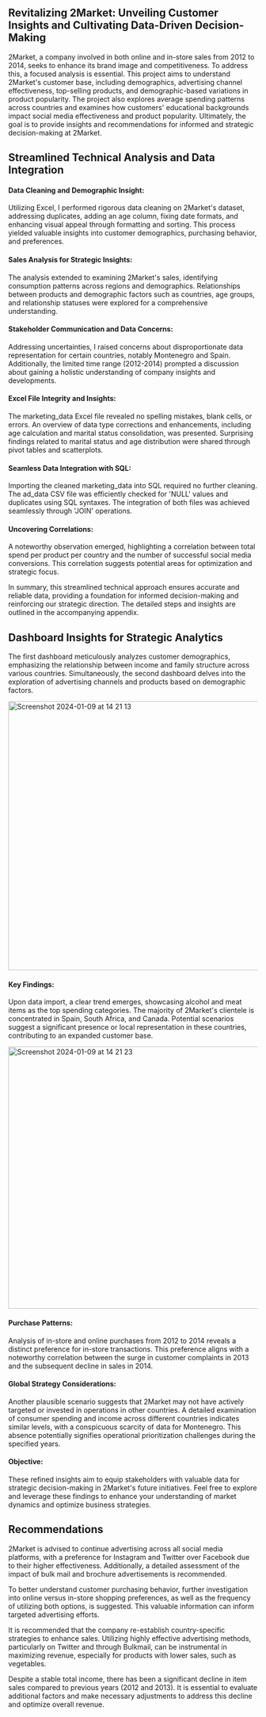 ## Revitalizing 2Market: Unveiling Customer Insights and Cultivating Data-Driven Decision-Making
2Market, a company involved in both online and in-store sales from 2012 to 2014, seeks to enhance its brand image and competitiveness. To address this, a focused analysis is essential. This project aims to understand 2Market's customer base, including demographics, advertising channel effectiveness, top-selling products, and demographic-based variations in product popularity. The project also explores average spending patterns across countries and examines how customers' educational backgrounds impact social media effectiveness and product popularity. Ultimately, the goal is to provide insights and recommendations for informed and strategic decision-making at 2Market.
## Streamlined Technical Analysis and Data Integration

#### Data Cleaning and Demographic Insight:
Utilizing Excel, I performed rigorous data cleaning on 2Market's dataset, addressing duplicates, adding an age column, fixing date formats, and enhancing visual appeal through formatting and sorting. This process yielded valuable insights into customer demographics, purchasing behavior, and preferences.

#### Sales Analysis for Strategic Insights:
The analysis extended to examining 2Market's sales, identifying consumption patterns across regions and demographics. Relationships between products and demographic factors such as countries, age groups, and relationship statuses were explored for a comprehensive understanding.

#### Stakeholder Communication and Data Concerns:
Addressing uncertainties, I raised concerns about disproportionate data representation for certain countries, notably Montenegro and Spain. Additionally, the limited time range (2012-2014) prompted a discussion about gaining a holistic understanding of company insights and developments.

#### Excel File Integrity and Insights:
The marketing_data Excel file revealed no spelling mistakes, blank cells, or errors. An overview of data type corrections and enhancements, including age calculation and marital status consolidation, was presented. Surprising findings related to marital status and age distribution were shared through pivot tables and scatterplots.

#### Seamless Data Integration with SQL:
Importing the cleaned marketing_data into SQL required no further cleaning. The ad_data CSV file was efficiently checked for 'NULL' values and duplicates using SQL syntaxes. The integration of both files was achieved seamlessly through 'JOIN' operations.

#### Uncovering Correlations:
A noteworthy observation emerged, highlighting a correlation between total spend per product per country and the number of successful social media conversions. This correlation suggests potential areas for optimization and strategic focus.

In summary, this streamlined technical approach ensures accurate and reliable data, providing a foundation for informed decision-making and reinforcing our strategic direction. The detailed steps and insights are outlined in the accompanying appendix.

## Dashboard Insights for Strategic Analytics
The first dashboard meticulously analyzes customer demographics, emphasizing the relationship between income and family structure across various countries. Simultaneously, the second dashboard delves into the exploration of advertising channels and products based on demographic factors.

<img width="543" alt="Screenshot 2024-01-09 at 14 21 13" src="https://github.com/gormezhatice/-2Market_Customer_Behavior_Analysis/assets/133010718/8be72ec7-4baf-4735-986b-9760cc07d7b9">

#### Key Findings:
Upon data import, a clear trend emerges, showcasing alcohol and meat items as the top spending categories. The majority of 2Market's clientele is concentrated in Spain, South Africa, and Canada. Potential scenarios suggest a significant presence or local representation in these countries, contributing to an expanded customer base.

<img width="529" alt="Screenshot 2024-01-09 at 14 21 23" src="https://github.com/gormezhatice/-2Market_Customer_Behavior_Analysis/assets/133010718/4b17d81b-fdc0-4dd9-8a2a-9679b0863753">

#### Purchase Patterns:
Analysis of in-store and online purchases from 2012 to 2014 reveals a distinct preference for in-store transactions. This preference aligns with a noteworthy correlation between the surge in customer complaints in 2013 and the subsequent decline in sales in 2014.

#### Global Strategy Considerations:
Another plausible scenario suggests that 2Market may not have actively targeted or invested in operations in other countries. A detailed examination of consumer spending and income across different countries indicates similar levels, with a conspicuous scarcity of data for Montenegro. This absence potentially signifies operational prioritization challenges during the specified years.

#### Objective:
These refined insights aim to equip stakeholders with valuable data for strategic decision-making in 2Market's future initiatives. Feel free to explore and leverage these findings to enhance your understanding of market dynamics and optimize business strategies.

## Recommendations
2Market is advised to continue advertising across all social media platforms, with a preference for Instagram and Twitter over Facebook due to their higher effectiveness. Additionally, a detailed assessment of the impact of bulk mail and brochure advertisements is recommended.

To better understand customer purchasing behavior, further investigation into online versus in-store shopping preferences, as well as the frequency of utilizing both options, is suggested. This valuable information can inform targeted advertising efforts.

It is recommended that the company re-establish country-specific strategies to enhance sales. Utilizing highly effective advertising methods, particularly on Twitter and through Bulkmail, can be instrumental in maximizing revenue, especially for products with lower sales, such as vegetables.

Despite a stable total income, there has been a significant decline in item sales compared to previous years (2012 and 2013). It is essential to evaluate additional factors and make necessary adjustments to address this decline and optimize overall revenue.
